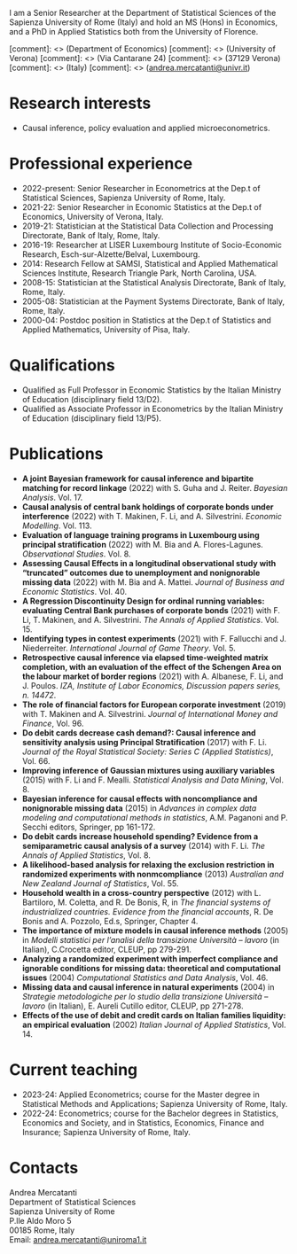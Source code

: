 I am a Senior Researcher at the Department of Statistical Sciences of the Sapienza University of Rome (Italy) and hold an MS (Hons) in Economics, and a PhD in Applied Statistics both from the University of Florence.

[comment]: <> (Department of Economics\)
[comment]: <> (University of Verona\)
[comment]: <> (Via Cantarane 24\)
[comment]: <> (37129 Verona\)
[comment]: <> (Italy\)
[comment]: <> (andrea.mercatanti@univr.it)

# Research interests
- Causal inference, policy evaluation and applied microeconometrics.

# Professional experience
- 2022-present: Senior Researcher in Econometrics at the Dep.t of Statistical Sciences, Sapienza University of Rome, Italy.
- 2021-22: Senior Researcher in Economic Statistics at the Dep.t of Economics, University of Verona, Italy.
- 2019-21: Statistician at the Statistical Data Collection and Processing Directorate, Bank of Italy, Rome, Italy.
- 2016-19: Researcher at LISER Luxembourg Institute of Socio-Economic Research, Esch-sur-Alzette/Belval, Luxembourg.
- 2014: Research Fellow at SAMSI, Statistical and Applied Mathematical Sciences Institute, Research Triangle Park, North Carolina, USA.
- 2008-15: Statistician at the Statistical Analysis Directorate, Bank of Italy, Rome, Italy.
- 2005-08: Statistician at the Payment Systems Directorate, Bank of Italy, Rome, Italy.
- 2000-04: Postdoc position in Statistics at the Dep.t of Statistics and Applied Mathematics, University of Pisa, Italy. 

# Qualifications
- Qualified as Full Professor in Economic Statistics by the Italian Ministry of Education (disciplinary field 13/D2).
- Qualified as Associate Professor in Econometrics by the Italian Ministry of Education (disciplinary field 13/P5).

# Publications
<!---
## Articles (peer-reviewed)
-->
- **A joint Bayesian framework for causal inference and bipartite matching for record linkage** (2022) with S. Guha and J. Reiter. _Bayesian Analysis_. Vol. 17.
- **Causal analysis of central bank holdings of corporate bonds under interference** (2022) with T. Makinen, F. Li, and A. Silvestrini. _Economic Modelling_. Vol. 113.
- **Evaluation of language training programs in Luxembourg using principal stratification** (2022) with M. Bia and A. Flores-Lagunes. _Observational Studies_. Vol. 8.
- **Assessing Causal Effects in a longitudinal observational study with “truncated” outcomes due to unemployment and nonignorable missing data** (2022) with M. Bia and A. Mattei. _Journal of Business and Economic Statistics_. Vol. 40.
- **A Regression Discontinuity Design for ordinal running variables: evaluating Central Bank purchases of corporate bonds** (2021) with F. Li, T. Makinen, and A. Silvestrini. _The Annals of Applied Statistics_. Vol. 15.
- **Identifying types in contest experiments** (2021) with F. Fallucchi and J. Niederreiter. _International Journal of Game Theory_. Vol. 5.
- **Retrospective causal inference via elapsed time-weighted matrix completion, with an evaluation of the effect of the Schengen Area on the labour market of border regions** (2021) with A. Albanese, F. Li, and J. Poulos. _IZA, Institute of Labor Economics, Discussion papers series, n. 14472_.
- **The role of financial factors for European corporate investment** (2019) with T. Makinen and A. Silvestrini. _Journal of International Money and Finance_, Vol. 96.
- **Do debit cards decrease cash demand?: Causal inference and sensitivity analysis using Principal Stratification** (2017) with F. Li. _Journal of the Royal Statistical Society: Series C (Applied Statistics)_, Vol. 66.
- **Improving inference of Gaussian mixtures using auxiliary variables** (2015) with F. Li and F. Mealli. _Statistical Analysis and Data Mining_, Vol. 8.
- **Bayesian inference for causal effects with noncompliance and nonignorable missing data** (2015) in _Advances in complex data modeling and computational methods in statistics_, A.M. Paganoni and P. Secchi editors, Springer, pp 161-172.
- **Do debit cards increase household spending? Evidence from a semiparametric causal analysis of a survey** (2014) with F. Li. _The Annals of Applied Statistics_, Vol. 8.
- **A likelihood-based analysis for relaxing the exclusion restriction in randomized experiments with nonmcompliance** (2013) _Australian and New Zealand Journal of
Statistics_, Vol. 55.
- **Household wealth in a cross-country perspective** (2012) with L. Bartiloro, M. Coletta, and R. De Bonis, R, in _The financial systems of industrialized countries. Evidence from the financial accounts_, R. De Bonis and A. Pozzolo, Ed.s, Springer, Chapter 4.
- **The importance of mixture models in causal inference methods** (2005) in _Modelli statistici per l’analisi della transizione Università – lavoro_ (in Italian),  C.Crocetta editor, CLEUP, pp 279-291.
- **Analyzing a randomized experiment with imperfect compliance and ignorable conditions for missing data: theoretical and computational issues** (2004) _Computational Statistics and Data Analysis_, Vol. 46.
- **Missing data and causal inference in natural experiments** (2004) in _Strategie metodologiche per lo studio della transizione Università – lavoro_ (in Italian), E. Aureli Cutillo editor, CLEUP, pp 271-278.
- **Effects of the use of debit and credit cards on Italian families liquidity: an empirical evaluation** (2002) _Italian Journal of Applied Statistics_, Vol. 14.
<!---
## Chapters in books (peer-reviewed)
- **Bayesian inference for causal effects with noncompliance and nonignorable missing data** (2015) in _Advances in complex data modeling and computational methods in statistics_, A.M. Paganoni and P. Secchi editors, Springer, pp 161-172.
- **Household wealth in a cross-country perspective** (2012) with L. Bartiloro, M. Coletta, and R. De Bonis, R, in _The financial systems of industrialized countries. Evidence from the financial accounts_, R. De Bonis and A. Pozzolo, Ed.s, Springer, Chapter 4.
- **The importance of mixture models in causal inference methods** (2005) in _Modelli statistici per l’analisi della transizione Università – lavoro_ (in Italian),  C.Crocetta editor, CLEUP, pp 279-291.
- **Missing data and causal inference in natural experiments** (2004) in _Strategie metodologiche per lo studio della transizione Università – lavoro_ (in Italian), E. Aureli Cutillo editor, CLEUP, pp 271-278
## Working papers
- **Retrospective causal inference via elapsed time-weighted matrix completion, with an evaluation of the effect of the Schengen Area on the labour market of border regions** (2021) with A. Albanese, F. Li, and J. Poulos. _IZA, Institute of Labor Economics, Discussion papers series, n. 14472_.
-->

# Current teaching
- 2023-24: Applied Econometrics; course for the Master degree in Statistical Methods and Applications; Sapienza University of Rome, Italy.
- 2022-24: Econometrics; course for the Bachelor degrees in Statistics, Economics and Society, and in Statistics, Economics, Finance and Insurance; Sapienza University of Rome, Italy.

<!---
[comment]: <> (Se voglio mettere un link ad una pagina web di un coautore, ad esempio Taneli, mettere <a href="https://tanelimakinen.github.io" style="font-weight:normal">T. Makinen</a>)
-->

# Contacts
Andrea Mercatanti\
Department of Statistical Sciences\
Sapienza University of Rome\
P.lle Aldo Moro 5\
00185 Rome, Italy\
Email: andrea.mercatanti@uniroma1.it

<!---

## Welcome to GitHub Pages

You can use the [editor on GitHub](https://github.com/AndreaMercatanti/AndreaMercatanti.github.io/edit/master/index.md) to maintain and preview the content for your website in Markdown files.

Whenever you commit to this repository, GitHub Pages will run [Jekyll](https://jekyllrb.com/) to rebuild the pages in your site, from the content in your Markdown files.

### Markdown

Markdown is a lightweight and easy-to-use syntax for styling your writing. It includes conventions for

```markdown
Syntax highlighted code block

# Header 1
## Header 2
### Header 3

- Bulleted
- List

1. Numbered
2. List

**Bold** and _Italic_ and `Code` text

[Link](url) and ![Image](src)
```

For more details see [GitHub Flavored Markdown](https://guides.github.com/features/mastering-markdown/).

### Jekyll Themes

Your Pages site will use the layout and styles from the Jekyll theme you have selected in your [repository settings](https://github.com/AndreaMercatanti/AndreaMercatanti.github.io/settings). The name of this theme is saved in the Jekyll `_config.yml` configuration file.

### Support or Contact

Having trouble with Pages? Check out our [documentation](https://docs.github.com/categories/github-pages-basics/) or [contact support](https://github.com/contact) and we’ll help you sort it out.

-->
